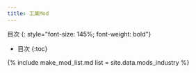 ```yaml
---
title: 工業Mod
---
```

目次
{: style="font-size: 145%; font-weight: bold"}

- 目次
{:toc}

{% include make_mod_list.md
  list = site.data.mods_industry
%}
